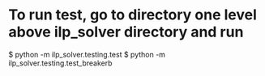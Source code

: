 # To run test, go to directory one level above ilp_solver directory and run

$ python -m ilp_solver.testing.test
$ python -m ilp_solver.testing.test_breakerb